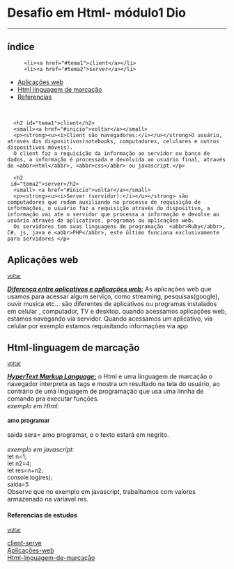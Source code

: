 <!DOCTYPE html>
<html lang="pt">
<head>
  <meta charset="UTF-8">
  <title>Pagina-desafio-em-HTML</title>
 </head>
 <body>
   <h1>Desafio em Html- módulo1 Dio</h1>
   <hr>
   <h2 id="inicio">índice</h2>
   <ul>
       
      <li><a href="#tema1">client</a></li> 
      <li><a href="#tema2">server</a></li>
   <li><a href="#tema3">Aplicações web</a></li> 
    <li><a href="#tema4">Html linguagem de marcação</a></li>
     <li><a href="#tema5">Referencias</a></li>
  </ul>
  <br>
    
     
      <h2 id="tema1">client</h2>
      <small><a href="#inicio">voltar</a></small>
      <p><strong><u><i>Client são navegadores:</i></u></strong>O usuário, através dos dispositivos(notebooks, computadores, celulares e outros dispositivos móveis).
      O client faz a requisição da informação ao servidor ou banco de dados, a informação é processada e devolvida ao usuário final, através do <abbr>Html</abbr>, <abbr>css</abbr> ou javascript.</p>
      
      <h2
     id="tema2">server</h2>
      <small> <a href="#inicio">voltar</a></small> 
      <p><strong><u><i>Server (servidor):</i></u></strong> são computadores que rodam auxiliando no processo de requisição de informações, o usuário faz a requisição através do dispositivo, a informação vai ate o servidor que processa a informação e devolve ao usuário através de aplicativos, programas ou aplicações web.
      Os servidores tem suas linguagens de programação  <abbr>Ruby</abbr>, C#, js, java e <abbr>PHP</abbr>, este último funciona exclusivamente para servidores </p>
   <h2 id="tema3">Aplicações web</h2>
   <small><a href="#inicio">voltar</a></small>
    <p><strong><u><i>Diferença entre aplicativos e aplicações web:</i></u></strong >
  As aplicações web que usamos para acessar algum serviço,  como streaming, pesquisas(google), ouvir musica etc... são diferentes de aplicativos ou programas  instalados em celular , computador, <abbr>TV</abbr> e desktop.
 quando acessamos aplicações web, estamos navegando via servidor.
 Quando acessamos um aplicativo, via celular por exemplo estamos requisitando informações via app <h2 id="tema4">Html-linguagem de marcação </h2>
    <small><a href="#inicio">voltar</a></small>
    <p> <strong><u><i>HyperText Markup Language:</i></u></strong >
     o <abbr>Html</abbr> e uma linguagem de marcação o navegador interpreta as tags e mostra um resultado na tela do usuário,  ao contrário de uma linguagem de programação que usa uma linnha de comando pra executar funções.<br>
    <i>exemplo em <abbr>Html</abbr></i>:<br><br>
    <font size="2"><strong>amo programar</strong><br><br></font>
    saida sera= amo programar, e o texto estará em negrito.<br><br>
    <i>exemplo em javascript:</i><br>
<font size="2">  let n=1;<br>
 let n2=4;<br>
 let res=n+n2;<br>
 console.log(res);<br>
 saida=5  <br></font>
Observe que no exemplo em javascript, trabalhamos com valores armazenado na variavel res.   

<h4 id="tema5">Referencias de estudos</h4>
<small><a href="#inicio">voltar</a></small>
<p>
  <a href=" https://web.dio.me/course/entendendo-comunicacao-client-x-server/learning/6532f33b-76e5-4334-8fbd-8e8d65985a5a?back=/track/formacao-html-web-developer&tab=undefined&moduleId=undefined ">client-serve</a><br>
  <a href=" https://youtu.be/_88jJNze810">Aplicações-web</a><br>
  <a href=" https://youtu.be/8qS0b8nnXrk  ">Html-linguagem-de-marcação</a><br></p>

   </p>
      
</body>
</html>

